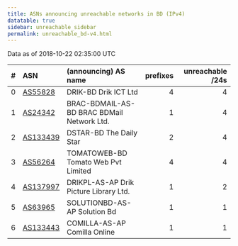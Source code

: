 ```yaml
---
title: ASNs announcing unreachable networks in BD (IPv4)
datatable: true
sidebar: unreachable_sidebar
permalink: unreachable_bd-v4.html
---
```


Data as of 2018-10-22 02:35:00 UTC


<div class="datatable-begin"></div>

|   # | ASN                                      | (announcing) AS name                       |   prefixes |   unreachable /24s |
|----:|:-----------------------------------------|:-------------------------------------------|-----------:|-------------------:|
|   0 | [AS55828](unreachable_AS55828-v4.html)   | DRIK-BD Drik ICT Ltd                       |          4 |                  4 |
|   1 | [AS24342](unreachable_AS24342-v4.html)   | BRAC-BDMAIL-AS-BD BRAC BDMail Network Ltd. |          1 |                  4 |
|   2 | [AS133439](unreachable_AS133439-v4.html) | DSTAR-BD The Daily Star                    |          2 |                  4 |
|   3 | [AS56264](unreachable_AS56264-v4.html)   | TOMATOWEB-BD Tomato Web Pvt Limited        |          4 |                  4 |
|   4 | [AS137997](unreachable_AS137997-v4.html) | DRIKPL-AS-AP Drik Picture Library Ltd.     |          1 |                  2 |
|   5 | [AS63965](unreachable_AS63965-v4.html)   | SOLUTIONBD-AS-AP Solution Bd               |          1 |                  1 |
|   6 | [AS133443](unreachable_AS133443-v4.html) | COMILLA-AS-AP Comilla Online               |          1 |                  1 |

<div class="datatable-end"></div>
